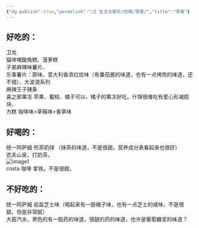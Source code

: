 ```yaml
---
{"dg-publish":true,"permalink":"/2 生活与娱乐/吃喝/零食/","title":"零食"}
---
```



## 好吃的：
卫龙  
猫哆哩酸角糕、菠萝糕  
子弟麻辣味薯片、  
乐事薯片：原味、意大利香浓红烩味（有番茄酱的味道，也有一点烤肉的味道，还不错）、大波浪系列  
麻辣王子辣条  
喜之郎果冻 苹果、蜜桃、橘子可以，橘子的果冻好吃。什锦很难吃有爱心形凝胶块、  
方糕 咖啡味>草莓味>香草味

## 好喝的：
统一阿萨姆 煎茶奶绿 （抹茶的味道，不是很甜。营养成分表看起来也很好）  
农夫山泉，打奶茶。  
![image1](/img/user/resources/attachments/image1-19.jpeg)  
costa 咖啡 拿铁。不是很甜。
## 不好吃的：
统一阿萨姆 岩盐芝士味（喝起来有一股橘子味，也有一点芝士的咸味，不是很甜，但是非常腻）  
大窑汽水，黑色的有一股药的味道，很甜的药的味道，也许是葡萄糖浆的味道？